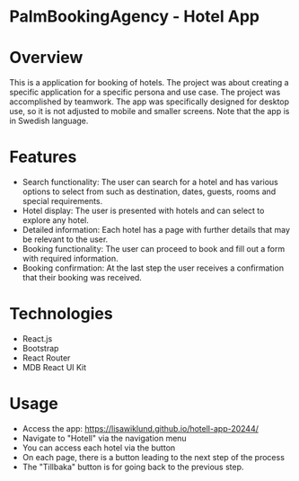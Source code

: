 # PalmBookingAgency - Hotel App

# Overview
This is a application for booking of hotels. The project was about creating a specific application for a specific persona and use case. The project was accomplished by teamwork.
The app was specifically designed for desktop use, so it is not adjusted to mobile and smaller screens. Note that the app is in Swedish language.

# Features
- Search functionality: The user can search for a hotel and has various options to select from such as destination, dates, guests, rooms and special requirements.
- Hotel display: The user is presented with hotels and can select to explore any hotel.
- Detailed information: Each hotel has a page with further details that may be relevant to the user.
- Booking functionality: The user can proceed to book and fill out a form with required information.
- Booking confirmation: At the last step the user receives a confirmation that their booking was received.

# Technologies
- React.js
- Bootstrap
- React Router
- MDB React UI Kit

# Usage
- Access the app: https://lisawiklund.github.io/hotell-app-20244/
- Navigate to "Hotell" via the navigation menu
- You can access each hotel via the button
- On each page, there is a button leading to the next step of the process
- The "Tillbaka" button is for going back to the previous step.

